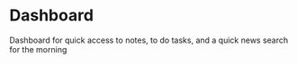 # Dashboard
Dashboard for quick access to notes, to do tasks, and a quick news search for the morning
